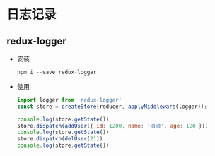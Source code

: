 # 日志记录

## redux-logger

- 安装

    ```js
    npm i --save redux-logger
    ```

- 使用

    ```js
    import logger from 'redux-logger'
    const store = createStore(reducer, applyMiddleware(logger));

    console.log(store.getState())
    store.dispatch(addUser({ id: 1200, name: '渣渣', age: 120 }))
    console.log(store.getState())
    store.dispatch(delUser(21))
    console.log(store.getState())
    ```
